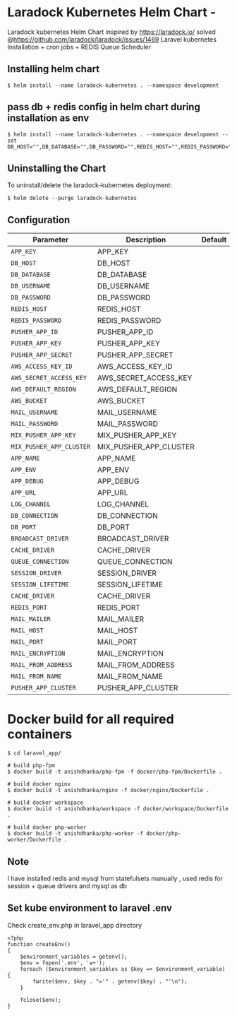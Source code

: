 # Laradock Kubernetes Helm Chart - 
Laradock kubernetes Helm Chart inspired by https://laradock.io/
solved @https://github.com/laradock/laradock/issues/1469
Laravel kubernetes Installation + cron jobs + REDIS Queue Scheduler

## Installing helm chart
```
$ helm install --name laradock-kubernetes . --namespace development 
```
## pass db + redis config in helm chart during installation as env
````
$ helm install --name laradock-kubernetes . --namespace development --set DB_HOST="",DB_DATABASE="",DB_PASSWORD="",REDIS_HOST="",REDIS_PASSWORD=""

````

## Uninstalling the Chart

To uninstall/delete the laradock-kubernetes deployment:

```console
$ helm delete --purge laradock-kubernetes
```

## Configuration

| Parameter                                 | Description                                   | Default                                                 |
|-------------------------------------------|-----------------------------------------------|---------------------------------------------------------|
| `APP_KEY`                             | APP_KEY                          |                                                     |
| `DB_HOST`                             | DB_HOST                          |                                                   |
| `DB_DATABASE`                             | DB_DATABASE                          |                                                     |
| `DB_USERNAME`                             | DB_USERNAME                          |                                                 |
| `DB_PASSWORD`                             | DB_PASSWORD                          |                                                     |
| `REDIS_HOST`                             | REDIS_HOST                          |                                                |
| `REDIS_PASSWORD`                             | REDIS_PASSWORD                          |                                                     |
| `PUSHER_APP_ID`                             | PUSHER_APP_ID                          |                                                     |
| `PUSHER_APP_KEY`                             | PUSHER_APP_KEY                          |                                                     |
| `PUSHER_APP_SECRET`                             | PUSHER_APP_SECRET                          |                                                     |
| `AWS_ACCESS_KEY_ID`                             | AWS_ACCESS_KEY_ID                          |                                                     |
| `AWS_SECRET_ACCESS_KEY`                             | AWS_SECRET_ACCESS_KEY                          |                                                     |
| `AWS_DEFAULT_REGION`                             | AWS_DEFAULT_REGION                          |                                                     |
| `AWS_BUCKET`                             | AWS_BUCKET                          |                                                     |
| `MAIL_USERNAME`                             | MAIL_USERNAME                          |                                                     |
| `MAIL_PASSWORD`                             | MAIL_PASSWORD                          |                                                     |
| `MIX_PUSHER_APP_KEY`                             | MIX_PUSHER_APP_KEY                          |                                                     |
| `MIX_PUSHER_APP_CLUSTER`                             | MIX_PUSHER_APP_CLUSTER                          |                                                     |
| `APP_NAME`                             | APP_NAME                          |                                                     |
| `APP_ENV`                             | APP_ENV                          |                                                     |
| `APP_DEBUG`                             | APP_DEBUG                          |                        |                             |
| `APP_URL`                             | APP_URL                          |                         |                            |
| `LOG_CHANNEL`                             | LOG_CHANNEL                          |                         |                            |
| `DB_CONNECTION`                             | DB_CONNECTION                          |                         |                            |
| `DB_PORT`                             | DB_PORT                          |                         |                            |
| `BROADCAST_DRIVER`                             | BROADCAST_DRIVER                          |                         |                            |
| `CACHE_DRIVER`                             | CACHE_DRIVER                          |                         |                            |
| `QUEUE_CONNECTION`                             | QUEUE_CONNECTION                          |                         |                            |
| `SESSION_DRIVER`                             | SESSION_DRIVER                          |                         |                            |
| `SESSION_LIFETIME`                             | SESSION_LIFETIME                          |                         |                            |
| `CACHE_DRIVER`                             | CACHE_DRIVER                          |                         |                            |
| `REDIS_PORT`                             | REDIS_PORT                          |                         |                            |
| `MAIL_MAILER`                             | MAIL_MAILER                          |                         |                            |
| `MAIL_HOST`                             | MAIL_HOST                          |                         |                            |
| `MAIL_PORT`                             | MAIL_PORT                          |                         |                            |
| `MAIL_ENCRYPTION`                             | MAIL_ENCRYPTION                          |                         |                            |
| `MAIL_FROM_ADDRESS`                             | MAIL_FROM_ADDRESS                          |                         |                            |
| `MAIL_FROM_NAME`                             | MAIL_FROM_NAME                          |                         |                            |
| `PUSHER_APP_CLUSTER`                             | PUSHER_APP_CLUSTER                          |                         |                            |


# Docker build for all required containers
```
$ cd laravel_app/

# build php-fpm
$ docker build -t anishdhanka/php-fpm -f docker/php-fpm/Dockerfile .

# build docker nginx
$ docker build -t anishdhanka/nginx -f docker/nginx/Dockerfile .

# build docker workspace
$ docker build -t anishdhanka/workspace -f docker/workspace/Dockerfile .

# build docker php-worker
$ docker build -t anishdhanka/php-worker -f docker/php-worker/Dockerfile .
```
## Note
I have installed redis and mysql from statefulsets manually , used redis for session + queue drivers and mysql as db  

## Set kube environment to laravel .env
Check create_env.php in laravel_app directory
```
<?php
function createEnv()
{
    $environment_variables = getenv();
    $env = fopen('.env', 'w+');
    foreach ($environment_variables as $key => $environment_variable) {
        fwrite($env, $key . "='" . getenv($key) . "'\n");
    }

    fclose($env);
}
```


